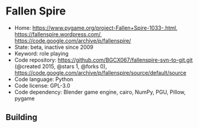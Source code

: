 # Fallen Spire

- Home: https://www.pygame.org/project-Fallen+Spire-1033-.html, https://fallenspire.wordpress.com/, https://code.google.com/archive/p/fallenspire/
- State: beta, inactive since 2009
- Keyword: role playing
- Code repository: https://github.com/BGCX067/fallenspire-svn-to-git.git (@created 2015, @stars 1, @forks 0), https://code.google.com/archive/p/fallenspire/source/default/source
- Code language: Python
- Code license: GPL-3.0
- Code dependency: Blender game engine, cairo, NumPy, PGU, Pillow, pygame

## Building
